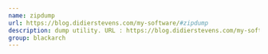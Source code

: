 ```yaml
---
name: zipdump
url: https://blog.didierstevens.com/my-software/#zipdump
description: dump utility. URL : https://blog.didierstevens.com/my-software/#zipdump Groups : blackarch blackarch-forensic
group: blackarch
---
```

